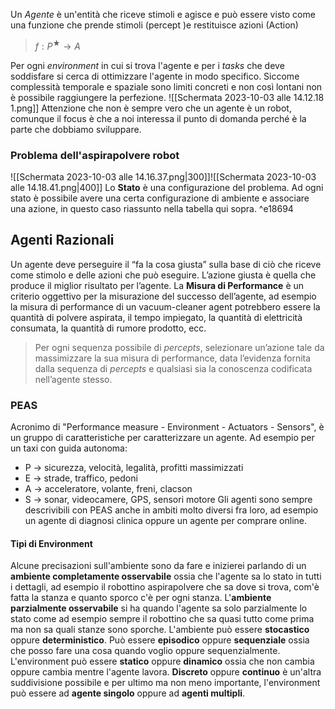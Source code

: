 Un *Agente* è un'entità che riceve stimoli e agisce e può essere visto come una funzione che prende stimoli (percept )e restituisce azioni (Action)

> $f: P^★ \rightarrow A$ 

Per ogni *environment* in cui si trova l'agente e per i *tasks* che deve soddisfare si cerca di ottimizzare l'agente in modo specifico. Siccome complessità temporale e spaziale sono limiti concreti e non così lontani non è possibile raggiungere la perfezione. 
![[Schermata 2023-10-03 alle 14.12.18 1.png]]
Attenzione che non è sempre vero che un agente è un robot, comunque il focus è che a noi interessa il punto di domanda perché è la parte che dobbiamo sviluppare.

### Problema dell'aspirapolvere robot

![[Schermata 2023-10-03 alle 14.16.37.png|300]]![[Schermata 2023-10-03 alle 14.18.41.png|400]] 
Lo **Stato** è una configurazione del problema. Ad ogni stato è possibile avere una certa configurazione di ambiente e associare una azione, in questo caso riassunto nella tabella qui sopra. ^e18694

## Agenti Razionali
Un agente deve perseguire il “fa la cosa giusta” sulla base di ciò che riceve come stimolo e delle azioni che può eseguire. L’azione giusta è quella che produce il miglior risultato per l’agente.
La **Misura di Performance** è un criterio oggettivo per la misurazione del successo dell’agente, ad esempio la misura di performance di un vacuum-cleaner agent potrebbero essere la quantità di polvere aspirata, il tempo impiegato, la quantità di elettricità consumata, la quantità di rumore prodotto, ecc.

> Per ogni sequenza possibile di *percepts*, selezionare un’azione tale da massimizzare la sua misura di performance, data l’evidenza fornita dalla sequenza di *percepts* e qualsiasi sia la conoscenza codificata nell’agente stesso.

### PEAS
Acronimo di "Performance measure - Environment - Actuators - Sensors", è un gruppo di caratteristiche per caratterizzare un agente. Ad esempio per un taxi con guida autonoma:
- P → sicurezza, velocità, legalità, profitti massimizzati
- E → strade, traffico, pedoni
- A → acceleratore, volante, freni, clacson
- S → sonar, videocamere, GPS, sensori motore
Gli agenti sono sempre descrivibili con PEAS anche in ambiti molto diversi fra loro, ad esempio un agente di diagnosi clinica oppure un agente per comprare online. 

#### Tipi di Environment
Alcune precisazioni sull'ambiente sono da fare e inizierei parlando di un **ambiente completamente osservabile** ossia che l'agente sa lo stato in tutti i dettagli, ad esempio il robottino aspirapolvere che sa dove si trova, com'è fatta la stanza e quanto sporco c'è per ogni stanza. L'**ambiente parzialmente osservabile** si ha quando l'agente sa solo parzialmente lo stato come ad esempio sempre il robottino che sa quasi tutto come prima ma non sa quali stanze sono sporche. 
L'ambiente può essere **stocastico** oppure **deterministico**. 
Può essere **episodico** oppure **sequenziale** ossia che posso fare una cosa quando voglio oppure sequenzialmente.
L'environment può essere **statico** oppure **dinamico** ossia che non cambia oppure cambia mentre l'agente lavora.
**Discreto** oppure **continuo** è un'altra suddivisione possibile e per ultimo ma non meno importante, l'environment può essere ad **agente singolo** oppure ad **agenti multipli**.